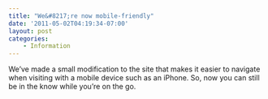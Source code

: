 ```yaml
---
title: "We&#8217;re now mobile-friendly"
date: '2011-05-02T04:19:34-07:00'
layout: post
categories:
    - Information
---
```


We’ve made a small modification to the site that makes it easier to navigate when visiting with a mobile device such as an iPhone. So, now you can still be in the know while you’re on the go.
